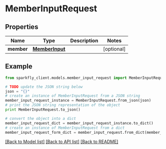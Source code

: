 # MemberInputRequest


## Properties
Name | Type | Description | Notes
------------ | ------------- | ------------- | -------------
**member** | [**MemberInput**](MemberInput.md) |  | [optional] 

## Example

```python
from sparkfly_client.models.member_input_request import MemberInputRequest

# TODO update the JSON string below
json = "{}"
# create an instance of MemberInputRequest from a JSON string
member_input_request_instance = MemberInputRequest.from_json(json)
# print the JSON string representation of the object
print MemberInputRequest.to_json()

# convert the object into a dict
member_input_request_dict = member_input_request_instance.to_dict()
# create an instance of MemberInputRequest from a dict
member_input_request_form_dict = member_input_request.from_dict(member_input_request_dict)
```
[[Back to Model list]](../README.md#documentation-for-models) [[Back to API list]](../README.md#documentation-for-api-endpoints) [[Back to README]](../README.md)


